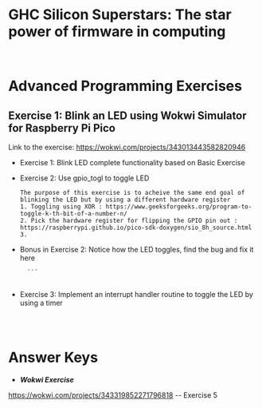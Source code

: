 # GHC Silicon Superstars: The star power of firmware in computing

<br>

# **Advanced Programming Exercises**

## **Exercise 1: Blink an LED using Wokwi Simulator for Raspberry Pi Pico**
Link to the exercise: 
	https://wokwi.com/projects/343013443582820946
	    
* Exercise 1: Blink LED complete functionality based on Basic Exercise

* Exercise 2: Use gpio_togl to toggle LED 

	```
	The purpose of this exercise is to acheive the same end goal of blinking the LED but by using a different hardware register
	1. Toggling using XOR : https://www.geeksforgeeks.org/program-to-toggle-k-th-bit-of-a-number-n/
	2. Pick the hardware register for flipping the GPIO pin out : https://raspberrypi.github.io/pico-sdk-doxygen/sio_8h_source.html
	3. 

	```
* Bonus in Exercise 2: Notice how the LED toggles, find the bug and fix it here

        ```
	
	```
	
* Exercise 3: Implement an interrupt handler routine to toggle the LED by using a timer

	```

	```

<br>

# Answer Keys
  * ***Wokwi Exercise*** 
  
  https://wokwi.com/projects/343319852271796818 -- Exercise 5
  

<br>
